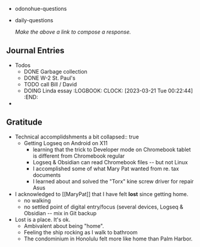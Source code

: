 - odonohue-questions
- daily-questions
  
  *Make the above a link to compose a response.*
## Journal Entries
- Todos
	- DONE Garbage collection
	- DONE W-2 St. Paul's
	- TODO call Bill / David
	- DOING Linda essay
	  :LOGBOOK:
	  CLOCK: [2023-03-21 Tue 00:22:44]
	  :END:
-
## Gratitude
- Technical accomplidshments a bit
  collapsed:: true
	- Getting Logseq on Android on X11
		- learning that the trick to Developer mode on Chromebook tablet is different from Chromebook regular
		- Logseq & Obsidian can read Chromebook files -- but not Linux
		- I accomplished some of what Mary Pat wanted from re. tax documents
		- I learned about and solved the "Torx" kine screw driver for repair Asus
- I acknowledged to [[MaryPat]] that I have felt **lost** since getting home.
	- no walking
	- no settled point of digital entry/focus (several devices, Logseq & Obsidian -- mix in Git backup
- Lost is a place. It's ok.
	- Ambivalent about being "home".
	- Feeling the ship rocking as I walk to bathroom
	- The condominium in Honolulu felt more like home than Palm Harbor.